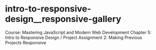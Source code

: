 # intro-to-responsive-design__responsive-gallery
Course: Mastering JavaScript and Modern Web Development Chapter 5: Intro to Responsive Design / Project Assignment 2: Making Previous Projects Responsive
